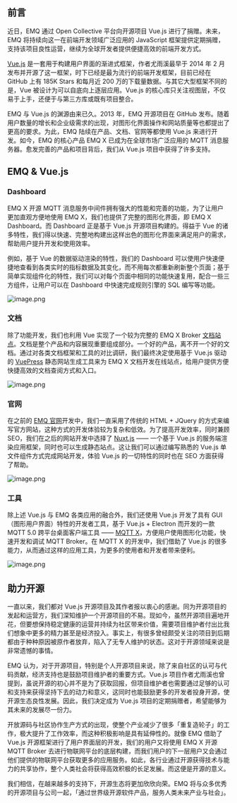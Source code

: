 ## 前言

近日，EMQ 通过 Open Collective 平台向开源项目 Vue.js 进行了捐赠。未来，EMQ 将持续向这一在前端开发领域广泛应用的 JavaScript 框架提供定期捐赠，支持该项目良性运营，继续为全球开发者提供便捷高效的前端开发方式。

[Vue.js](https://cn.vuejs.org/index.html) 是一套用于构建用户界面的渐进式框架，作者尤雨溪最早于 2014 年 2 月发布并开源了这一框架，时下已经是最为流行的前端开发框架，目前已经在 GitHub 上有 185K Stars 和每月近 200 万的下载量数据。与其它大型框架不同的是，Vue 被设计为可以自底向上逐层应用。Vue.js 的核心库只关注视图层，不仅易于上手，还便于与第三方库或既有项目整合。

EMQ 与 Vue.js 的渊源由来已久。2013 年，EMQ 开源项目在 GitHub 发布。随着用户数量的增长和企业级需求的出现，对图形化界面操作和网站质量等也都提出了更高的要求。为此，EMQ 陆续在产品、文档、官网等都使用 Vue.js 来进行开发。如今，EMQ 的核心产品 EMQ X 已成为在全球市场广泛应用的 MQTT 消息服务器。愈发完善的产品和项目背后，我们从 Vue.js 项目中获得了许多支持。

## EMQ & Vue.js

### Dashboard

EMQ X 开源 MQTT 消息服务中间件拥有强大的性能和完善的功能，为了让用户更加直观方便地使用 EMQ X，我们也提供了完整的图形化界面，即 EMQ X Dashboard。而 Dashboard 正是基于 Vue.js 开源项目构建的。得益于 Vue 的诸多特性，我们得以快速、完整地构建出这样出色的图形化界面来满足用户的需求，帮助用户提升开发和使用效率。

例如，基于 Vue 的数据驱动渲染的特性，我们的 Dashboard 可以使用户快速便捷地查看到各类实时的指标数据及其变化，而不用每次都重新刷新整个页面；基于简单实现组件化的特性，我们可以对每个页面中相同的功能快速复用，配合一些三方组件，让用户可以在 Dashboard 中快速完成规则引擎的 SQL 编写等功能。

![image.png](https://static.emqx.net/images/828187dfa5ed98b512f47c7ba4d90a99.png)      

### 文档

除了功能开发，我们也利用 Vue 实现了一个较为完整的 EMQ X Broker [文档站点](https://docs.emqx.cn/)。文档是整个产品和内容展现重要组成部分。一个好的产品，离不开一个好的文档。通过对各类文档框架和工具的对比调研，我们最终决定使用基于 Vue.js 驱动的 [VuePress](https://vuepress.vuejs.org/zh/) 静态网站生成工具来为 EMQ X 文档开发在线站点，给用户提供方便快捷高效的文档查阅方式和入口。

​![image.png](https://static.emqx.net/images/82862232417b9e6701e2f2f874275040.png)       

### 官网

在之前的 [EMQ 官网](https://www.emqx.cn/)开发中，我们一直采用了传统的 HTML + JQuery 的方式来编写官方网站，这种方式的开发体验较为复杂和低效。为了提高开发效率，同时兼顾 SEO，我们在之后的网站开发中选择了 [Nuxt.js](https://www.nuxtjs.cn/) —— 一个基于 Vue.js 的服务端渲染应用框架，同时也可以生成静态站点。这让我们可以通过编写熟悉的 Vue.js 单文件组件方式完成网站开发，体验 Vue.js 的一切特性的同时也在 SEO 方面获得了帮助。

![image.png](https://static.emqx.net/images/dd646a67960eccd423ae0c20ca904502.png)

### 工具

除上述 Vue.js 与 EMQ 各类应用的融合外，我们还使用 Vue.js 开发了具有 GUI（图形用户界面）特性的开发者工具，基于 Vue.js + Electron 而开发的一款 MQTT 5.0 跨平台桌面客户端工具 —— [MQTT X](https://mqttx.app/zh)，方便用户使用图形化功能，快速开发和调试 MQTT Broker。在 MQTT X 的开发中，我们借助了 Vue.js 的很多能力，从而通过这样的应用工具，为更多的使用者和开发者带来便利。

![image.png](https://static.emqx.net/images/850e0b06a597388c49204a731b9dd098.png)

## 助力开源

一直以来，我们都对 Vue.js 开源项目及其作者报以衷心的感谢。同为开源项目的发起和运营方，我们深知维护一个开源项目的不易。现如今，虽然开源项目遍地开花，但要想保持稳定健康的运营并持续为社区带来价值，需要项目维护者付出比我们想象中更多的精力甚至是经济投入。事实上，有很多曾经颇受关注的项目到后期都由于种种原因被原作者放弃，陷入了无专人维护的状态。这对于开源领域来说是非常遗憾的事情。

EMQ 认为，对于开源项目，特别是个人开源项目来说，除了来自社区的认可与代码贡献，经济支持也是鼓励项目维护者的重要方式。Vue.js 项目作者尤雨溪也曾提到，虽说开源的初心并不是为了获取回报，但项目维护者也需要通过足够的认可和支持来获得坚持下去的动力和意义，这同时也能鼓励更多的开发者投身开源，使开源生态良性发展。因此，我们决定成为 Vue.js 项目的定期捐赠者，希望能够为其未来的发展尽一份力。

开放源码与社区协作生产方式的出现，使整个产业减少了很多「重复造轮子」的工作，极大提升了工作效率，而这种积极影响是具有延伸性的。就像 EMQ 借助了 Vue.js 开源框架进行了用户界面层的开发，我们的用户又将使用 EMQ X 开源 MQTT Broker 去进行物联网平台的底层构建，而我们用户的下一层用户又会通过他们提供的物联网平台获取更多的应用服务。如此，各行业通过开源获得技术与能力的共享协作，整个人类社会将获得高效积极的长足发展。而这便是开源的意义。

我们相信，在越来越多的支持下，开源生态将更加欣欣向荣。EMQ 将与众多优秀的开源项目与公司一起，「通过世界级开源软件产品，服务人类未来产业与社会」。
